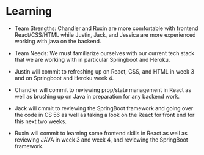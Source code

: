 # Learning

* Team Strengths: Chandler and Ruxin are more comfortable with frontend React/CSS/HTML while Justin, Jack, and Jessica are more experienced working with java on the backend. 

* Team Needs: We must familiarize ourselves with our current tech stack that we are working with in particular Springboot and Heroku. 

* Justin will commit to refreshing up on React, CSS, and HTML in week 3 and on Springboot and Heroku week 4.
* Chandler will commit to reviewing prop/state management in React as well as brushing up on Java in preparation for any backend work.
* Jack will cmmit to reviewing the SpringBoot framework and going over the code in CS 56 as well as taking a look on the React for front end for this next two weeks.
* Ruxin will commit to learning some frontend skills in React as well as reviewing JAVA in week 3 and week 4, and reviewing the SpringBoot framework.
